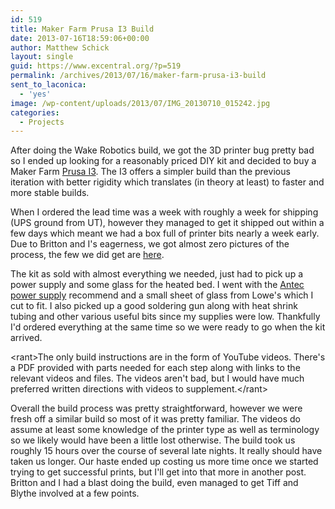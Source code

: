 ```yaml
---
id: 519
title: Maker Farm Prusa I3 Build
date: 2013-07-16T18:59:06+00:00
author: Matthew Schick
layout: single
guid: https://www.excentral.org/?p=519
permalink: /archives/2013/07/16/maker-farm-prusa-i3-build
sent_to_laconica:
  - 'yes'
image: /wp-content/uploads/2013/07/IMG_20130710_015242.jpg
categories:
  - Projects
---
```

After doing the Wake Robotics build, we got the 3D printer bug pretty bad so I ended up looking for a reasonably priced DIY kit and decided to buy a Maker Farm <a href="http://www.makerfarm.com/index.php/3d-printer-kits/prusa-i3-kit.html">Prusa I3</a>.  The I3 offers a simpler build than the previous iteration with better rigidity which translates (in theory at least) to faster and more stable builds.

When I ordered the lead time was a week with roughly a week for shipping (UPS ground from UT), however they managed to get it shipped out within a few days which meant we had a box full of printer bits nearly a week early.  Due to Britton and I's eagerness, we got almost zero pictures of the process, the few we did get are <a href="https://plus.google.com/photos/110678275453348280505/albums/5909561586963860833">here</a>.

The kit as sold with almost everything we needed, just had to pick up a power supply and some glass for the heated bed.  I went with the <a href="http://www.amazon.com/gp/product/B004IZN3K2/ref=as_li_ss_tl?ie=UTF8&camp=1789&creative=390957&creativeASIN=B004IZN3K2&linkCode=as2&tag=excentral-20">Antec power supply</a> recommend and a small sheet of glass from Lowe's which I cut to fit.  I also picked up a good soldering gun along with heat shrink tubing and other various useful bits since my supplies were low.  Thankfully I'd ordered everything at the same time so we were ready to go when the kit arrived.

&lt;rant&gt;The only build instructions are in the form of YouTube videos.  There's a PDF provided with parts needed for each step along with links to the relevant videos and files.  The videos aren't bad, but I would have much preferred written directions with videos to supplement.&lt;/rant&gt;

Overall the build process was pretty straightforward, however we were fresh off a similar build so most of it was pretty familiar.  The videos do assume at least some knowledge of the printer type as well as terminology so we likely would have been a little lost otherwise.  The build took us roughly 15 hours over the course of several late nights.  It really should have taken us longer.  Our haste ended up costing us more time once we started trying to get successful prints, but I'll get into that more in another post.  Britton and I had a blast doing the build, even managed to get Tiff and Blythe involved at a few points.